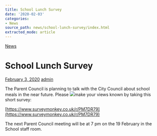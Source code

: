 ```yaml
---
title: School Lunch Survey
date: '2020-02-03'
categories:
- News
source_path: news/school-lunch-survey/index.html
extracted_mode: article
---
```

[News](category/news/)

# School Lunch Survey

[February 3, 2020](news/school-lunch-survey/) [admin](author/admin/)

The Parent Council is planning to talk with the City Council about school meals in the near future. Please [![](/assets/images/2020/02/Broc_Bill_Choices_Menu_Primary_STANDARD_-_Aug_19.pdf_-_2020-02-03_14.22.35-276x300.png)](/assets/images/2020/02/Broc_Bill_Choices_Menu_Primary_STANDARD_-_Aug_19.pdf_-_2020-02-03_14.22.35.png)make your views known by taking this short survey:

[https://www.surveymonkey.co.uk/r/PM7DR79](https://www.surveymonkey.co.uk/r/PM7DR79)

The next Parent Council meeting will be at 7 pm on the 19 February in the School staff room.
